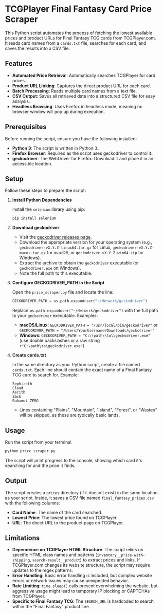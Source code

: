 # TCGPlayer Final Fantasy Card Price Scraper

This Python script automates the process of fetching the lowest available prices and product URLs for Final Fantasy TCG cards from TCGPlayer.com. It reads card names from a `cards.txt` file, searches for each card, and saves the results into a CSV file.

## Features

- **Automated Price Retrieval**: Automatically searches TCGPlayer for card prices.
- **Product URL Linking**: Captures the direct product URL for each card.
- **Batch Processing**: Reads multiple card names from a text file.
- **CSV Output**: Saves all retrieved data into a structured CSV file for easy analysis.
- **Headless Browsing**: Uses Firefox in headless mode, meaning no browser window will pop up during execution.

## Prerequisites

Before running the script, ensure you have the following installed:

- **Python 3**: The script is written in Python 3.
- **Firefox Browser**: Required as the script uses geckodriver to control it.
- **geckodriver**: The WebDriver for Firefox. Download it and place it in an accessible location.

## Setup

Follow these steps to prepare the script:

1. **Install Python Dependencies**

   Install the `selenium` library using pip:

   ```bash
   pip install selenium
   ```

2. **Download geckodriver**

   - Visit the [geckodriver releases page](https://github.com/mozilla/geckodriver/releases).
   - Download the appropriate version for your operating system (e.g., `geckodriver-vX.Y.Z-linux64.tar.gz` for Linux, `geckodriver-vX.Y.Z-macos.tar.gz` for macOS, or `geckodriver-vX.Y.Z-win64.zip` for Windows).
   - Extract the archive to obtain the `geckodriver` executable (or `geckodriver.exe` on Windows).
   - Note the full path to this executable.

3. **Configure GECKODRIVER_PATH in the Script**

   Open the `price_scraper.py` file and locate the line:

   ```python
   GECKODRIVER_PATH = os.path.expanduser("~/Network/geckodriver")
   ```

   Replace `os.path.expanduser("~/Network/geckodriver")` with the full path to your `geckodriver` executable. Examples:

   - **macOS/Linux**: `GECKODRIVER_PATH = "/usr/local/bin/geckodriver"` or `GECKODRIVER_PATH = "/Users/YourUsername/Downloads/geckodriver"`
   - **Windows**: `GECKODRIVER_PATH = "C:\\path\\to\\geckodriver.exe"` (use double backslashes or a raw string `r"C:\path\to\geckodriver.exe"`)

4. **Create cards.txt**

   In the same directory as your Python script, create a file named `cards.txt`. Each line should contain the exact name of a Final Fantasy TCG card to search for. Example:

   ```
   Sephiroth
   Cloud
   Aerith
   Zack
   Bahamut ZERO
   ```

   - Lines containing "Plains", "Mountain", "Island", "Forest", or "Wastes" will be skipped, as these are typically basic lands.

## Usage

Run the script from your terminal:

```bash
python price_scraper.py
```

The script will print progress to the console, showing which card it's searching for and the price it finds.

## Output

The script creates a `prices` directory (if it doesn't exist) in the same location as your script. Inside, it saves a CSV file named `final_fantasy_prices.csv` with the following columns:

- **Card Name**: The name of the card searched.
- **Lowest Price**: The lowest price found on TCGPlayer.
- **URL**: The direct URL to the product page on TCGPlayer.

## Limitations

- **Dependence on TCGPlayer HTML Structure**: The script relies on specific HTML class names and patterns (`inventory__price-with-shipping`, `search-result__product`) to extract prices and links. If TCGPlayer.com changes its website structure, the script may require updates to the regex patterns.
- **Error Handling**: Basic error handling is included, but complex website errors or network issues may cause unexpected behavior.
- **Rate Limiting**: `time.sleep()` calls prevent overwhelming the website, but aggressive usage might lead to temporary IP blocking or CAPTCHAs from TCGPlayer.
- **Specific to Final Fantasy TCG**: The `SEARCH_URL` is hardcoded to search within the "Final Fantasy" product line.
